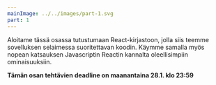 ```yaml
---
mainImage: ../../images/part-1.svg
part: 1
---
```


<div class="intro">

Aloitame tässä osassa tutustumaan React-kirjastoon, jolla siis teemme sovelluksen selaimessa suoritettavan koodin. Käymme samalla myös nopean katsauksen Javascriptin Reactin kannalta oleellisimpiin ominaisuuksiin.

**Tämän osan tehtävien deadline on maanantaina 28.1. klo 23:59**

</div>
